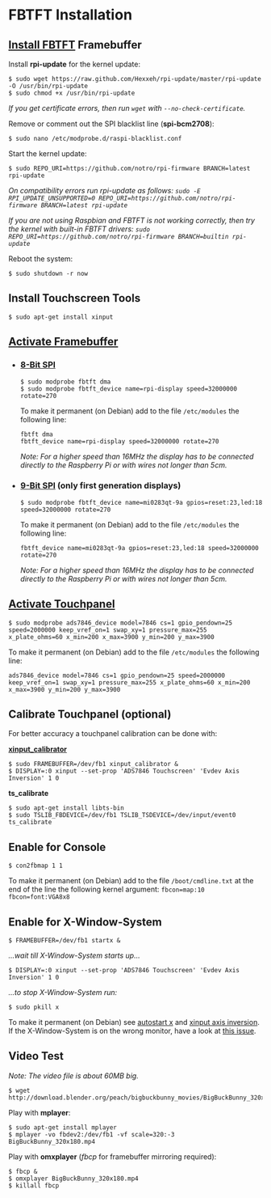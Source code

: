 # FBTFT Installation

## [Install FBTFT](https://github.com/notro/fbtft/wiki#install) Framebuffer

Install **rpi-update** for the kernel update:
```
$ sudo wget https://raw.github.com/Hexxeh/rpi-update/master/rpi-update -O /usr/bin/rpi-update
$ sudo chmod +x /usr/bin/rpi-update
```
*If you get certificate errors, then run ```wget``` with ```--no-check-certificate```.*

Remove or comment out the SPI blacklist line (**spi-bcm2708**):
```
$ sudo nano /etc/modprobe.d/raspi-blacklist.conf
```

Start the kernel update:
```
$ sudo REPO_URI=https://github.com/notro/rpi-firmware BRANCH=latest rpi-update
```
*On compatibility errors run rpi-update as follows: ```sudo -E RPI_UPDATE_UNSUPPORTED=0 REPO_URI=https://github.com/notro/rpi-firmware BRANCH=latest rpi-update```*

*If you are not using Raspbian and FBTFT is not working correctly, then try the kernel with built-in FBTFT drivers: ```sudo REPO_URI=https://github.com/notro/rpi-firmware BRANCH=builtin rpi-update```*

Reboot the system:
```
$ sudo shutdown -r now
```


## Install Touchscreen Tools

```
$ sudo apt-get install xinput
```


## [Activate Framebuffer](https://github.com/notro/fbtft/wiki#enable-driver)

* ### [8-Bit SPI](https://github.com/watterott/RPi-Display#spi-mode)
    ```
    $ sudo modprobe fbtft dma
    $ sudo modprobe fbtft_device name=rpi-display speed=32000000 rotate=270
    ```
    To make it permanent (on Debian) add to the file ```/etc/modules``` the following line:
    ```
    fbtft dma
    fbtft_device name=rpi-display speed=32000000 rotate=270
    ```
    *Note: For a higher speed than 16MHz the display has to be connected directly to the Raspberry Pi or with wires not longer than 5cm.*

* ### [9-Bit SPI](https://github.com/watterott/RPi-Display#spi-mode) (only first generation displays)
    ```
    $ sudo modprobe fbtft_device name=mi0283qt-9a gpios=reset:23,led:18 speed=32000000 rotate=270
    ```
    To make it permanent (on Debian) add to the file ```/etc/modules``` the following line:
    ```
    fbtft_device name=mi0283qt-9a gpios=reset:23,led:18 speed=32000000 rotate=270
    ```
    *Note: For a higher speed than 16MHz the display has to be connected directly to the Raspberry Pi or with wires not longer than 5cm.*


## [Activate Touchpanel](https://github.com/notro/fbtft/wiki/Touchpanel)

```
$ sudo modprobe ads7846_device model=7846 cs=1 gpio_pendown=25 speed=2000000 keep_vref_on=1 swap_xy=1 pressure_max=255 x_plate_ohms=60 x_min=200 x_max=3900 y_min=200 y_max=3900
```
To make it permanent (on Debian) add to the file ```/etc/modules``` the following line:
```
ads7846_device model=7846 cs=1 gpio_pendown=25 speed=2000000 keep_vref_on=1 swap_xy=1 pressure_max=255 x_plate_ohms=60 x_min=200 x_max=3900 y_min=200 y_max=3900
```


## Calibrate Touchpanel (optional)

For better accuracy a touchpanel calibration can be done with:

**[xinput_calibrator](https://github.com/tias/xinput_calibrator)**
```
$ sudo FRAMEBUFFER=/dev/fb1 xinput_calibrator &
$ DISPLAY=:0 xinput --set-prop 'ADS7846 Touchscreen' 'Evdev Axis Inversion' 1 0
```

**ts_calibrate**
```
$ sudo apt-get install libts-bin
$ sudo TSLIB_FBDEVICE=/dev/fb1 TSLIB_TSDEVICE=/dev/input/event0 ts_calibrate
```


## Enable for Console

```
$ con2fbmap 1 1
```
To make it permanent (on Debian) add to the file ```/boot/cmdline.txt``` at the end of the line the following kernel argument: ```fbcon=map:10 fbcon=font:VGA8x8```


## Enable for X-Window-System

```
$ FRAMEBUFFER=/dev/fb1 startx &
```
*...wait till X-Window-System starts up...*
```
$ DISPLAY=:0 xinput --set-prop 'ADS7846 Touchscreen' 'Evdev Axis Inversion' 1 0
```
*...to stop X-Window-System run:*
```
$ sudo pkill x
```
To make it permanent (on Debian) see [autostart x](https://github.com/notro/fbtft/wiki#make-it-permanent-debian) and [xinput axis inversion](https://github.com/notro/fbtft/wiki/Touchpanel#-xinput---make-it-permanent).
If the X-Window-System is on the wrong monitor, have a look at [this issue](https://github.com/notro/fbtft/issues/63).


## Video Test

*Note: The video file is about 60MB big.*
```
$ wget http://download.blender.org/peach/bigbuckbunny_movies/BigBuckBunny_320x180.mp4
```

Play with **mplayer**:
```
$ sudo apt-get install mplayer
$ mplayer -vo fbdev2:/dev/fb1 -vf scale=320:-3 BigBuckBunny_320x180.mp4
```

Play with **omxplayer** (*fbcp* for framebuffer mirroring required):
```
$ fbcp &
$ omxplayer BigBuckBunny_320x180.mp4
$ killall fbcp
```

